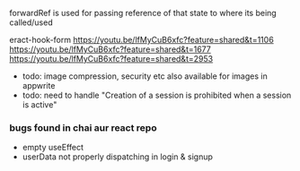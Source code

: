 forwardRef is used for passing reference of that state to where its being called/used

eract-hook-form
https://youtu.be/lfMyCuB6xfc?feature=shared&t=1106
https://youtu.be/lfMyCuB6xfc?feature=shared&t=1677
https://youtu.be/lfMyCuB6xfc?feature=shared&t=2953

- todo: image compression, security etc also available for images in appwrite
- todo: need to handle "Creation of a session is prohibited when a session is active"

### bugs found in chai aur react repo

- empty useEffect
- userData not properly dispatching in login & signup
